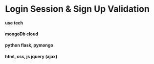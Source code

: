 # Login Session & Sign Up Validation

#### use tech
#### mongoDb cloud
#### python flask, pymongo
#### html, css, js jquery (ajax)
